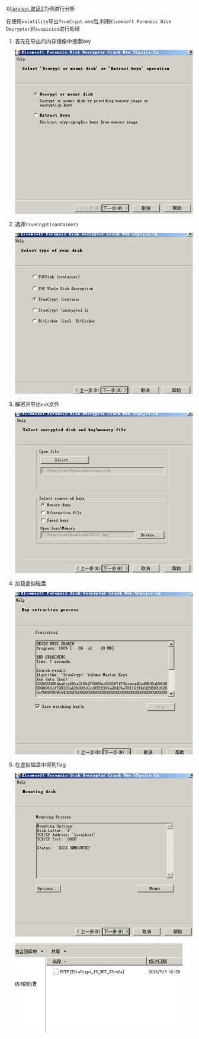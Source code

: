 以[jarvisoj 取证2](http://pan.baidu.com/s/1c2BIGLE)为例进行分析

在使用`volatility`导出`TrueCrypt.exe`后,利用`Elcomsoft Forensic Disk Decryptor`对`suspicion`进行处理

1. 首先在导出的内存镜像中搜索key
   
    ![](../Images/efdd1.png)

2. 选择`TrueCrypt(container)`
   
    ![](../Images/efdd2.png)

3. 解密并导出`evk`文件
   
    ![](../Images/efdd3.png)

4. 加载虚拟磁盘
   
    ![](../Images/efdd4.png)

5. 在虚拟磁盘中得到flag
   
    ![](../Images/efdd5.png)

    ![](../Images/efdd6.png)